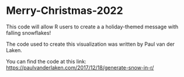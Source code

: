 # Merry-Christmas-2022

This code will allow R users to create a a holiday-themed message with falling snowflakes!

The code used to create this visualization was written by Paul van der Laken.

You can find the code at this link: https://paulvanderlaken.com/2017/12/18/generate-snow-in-r/
